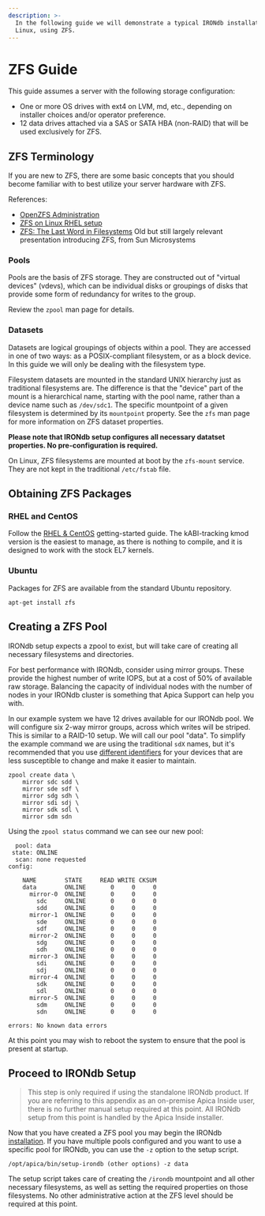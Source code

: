 ```yaml
---
description: >-
  In the following guide we will demonstrate a typical IRONdb installation on
  Linux, using ZFS.
---
```


# ZFS Guide

This guide assumes a server with the following storage configuration:

* One or more OS drives with ext4 on LVM, md, etc., depending on installer choices and/or operator preference.
* 12 data drives attached via a SAS or SATA HBA (non-RAID) that will be used exclusively for ZFS.

## ZFS Terminology[​](https://docs.circonus.com/irondb/getting-started/zfs-guide#zfs-terminology) <a href="#zfs-terminology" id="zfs-terminology"></a>

If you are new to ZFS, there are some basic concepts that you should become familiar with to best utilize your server hardware with ZFS.

References:

* [OpenZFS Administration](http://open-zfs.org/wiki/System_Administration)
* [ZFS on Linux RHEL setup](https://github.com/zfsonlinux/zfs/wiki/RHEL-and-CentOS)
* [ZFS: The Last Word in Filesystems](https://wiki.chipp.ch/twiki/pub/CmsTier3/NFSServerZFSBackupANDdCache/zfs_last_presentation.pdf) Old but still largely relevant presentation introducing ZFS, from Sun Microsystems

### Pools[​](https://docs.circonus.com/irondb/getting-started/zfs-guide#pools) <a href="#pools" id="pools"></a>

Pools are the basis of ZFS storage. They are constructed out of "virtual devices" (vdevs), which can be individual disks or groupings of disks that provide some form of redundancy for writes to the group.

Review the `zpool` man page for details.

### Datasets[​](https://docs.circonus.com/irondb/getting-started/zfs-guide#datasets) <a href="#datasets" id="datasets"></a>

Datasets are logical groupings of objects within a pool. They are accessed in one of two ways: as a POSIX-compliant filesystem, or as a block device. In this guide we will only be dealing with the filesystem type.

Filesystem datasets are mounted in the standard UNIX hierarchy just as traditional filesystems are. The difference is that the "device" part of the mount is a hierarchical name, starting with the pool name, rather than a device name such as `/dev/sdc1`. The specific mountpoint of a given filesystem is determined by its `mountpoint` property. See the `zfs` man page for more information on ZFS dataset properties.

**Please note that IRONdb setup configures all necessary datatset properties. No pre-configuration is required.**

On Linux, ZFS filesystems are mounted at boot by the `zfs-mount` service. They are not kept in the traditional `/etc/fstab` file.

## Obtaining ZFS Packages[​](https://docs.circonus.com/irondb/getting-started/zfs-guide#obtaining-zfs-packages) <a href="#obtaining-zfs-packages" id="obtaining-zfs-packages"></a>

### RHEL and CentOS[​](https://docs.circonus.com/irondb/getting-started/zfs-guide#rhel-and-centos) <a href="#rhel-and-centos" id="rhel-and-centos"></a>

Follow the [RHEL & CentOS](https://github.com/zfsonlinux/zfs/wiki/RHEL-and-CentOS) getting-started guide. The kABI-tracking kmod version is the easiest to manage, as there is nothing to compile, and it is designed to work with the stock EL7 kernels.

### Ubuntu[​](https://docs.circonus.com/irondb/getting-started/zfs-guide#ubuntu) <a href="#ubuntu" id="ubuntu"></a>

Packages for ZFS are available from the standard Ubuntu repository.

```
apt-get install zfs
```

## Creating a ZFS Pool[​](https://docs.circonus.com/irondb/getting-started/zfs-guide#creating-a-zfs-pool) <a href="#creating-a-zfs-pool" id="creating-a-zfs-pool"></a>

IRONdb setup expects a zpool to exist, but will take care of creating all necessary filesystems and directories.

For best performance with IRONdb, consider using mirror groups. These provide the highest number of write IOPS, but at a cost of 50% of available raw storage. Balancing the capacity of individual nodes with the number of nodes in your IRONdb cluster is something that Apica Support can help you with.

In our example system we have 12 drives available for our IRONdb pool. We will configure six 2-way mirror groups, across which writes will be striped. This is similar to a RAID-10 setup. We will call our pool "data". To simplify the example command we are using the traditional `sdX` names, but it's recommended that you use [different identifiers](https://github.com/zfsonlinux/zfs/wiki/FAQ#selecting-dev-names-when-creating-a-pool) for your devices that are less susceptible to change and make it easier to maintain.

```
zpool create data \
    mirror sdc sdd \
    mirror sde sdf \
    mirror sdg sdh \
    mirror sdi sdj \
    mirror sdk sdl \
    mirror sdm sdn
```

Using the `zpool status` command we can see our new pool:

```
  pool: data
 state: ONLINE
  scan: none requested
config:

    NAME        STATE     READ WRITE CKSUM
    data        ONLINE       0     0     0
      mirror-0  ONLINE       0     0     0
        sdc     ONLINE       0     0     0
        sdd     ONLINE       0     0     0
      mirror-1  ONLINE       0     0     0
        sde     ONLINE       0     0     0
        sdf     ONLINE       0     0     0
      mirror-2  ONLINE       0     0     0
        sdg     ONLINE       0     0     0
        sdh     ONLINE       0     0     0
      mirror-3  ONLINE       0     0     0
        sdi     ONLINE       0     0     0
        sdj     ONLINE       0     0     0
      mirror-4  ONLINE       0     0     0
        sdk     ONLINE       0     0     0
        sdl     ONLINE       0     0     0
      mirror-5  ONLINE       0     0     0
        sdm     ONLINE       0     0     0
        sdn     ONLINE       0     0     0

errors: No known data errors
```

At this point you may wish to reboot the system to ensure that the pool is present at startup.

## Proceed to IRONdb Setup[​](https://docs.circonus.com/irondb/getting-started/zfs-guide#proceed-to-irondb-setup) <a href="#proceed-to-irondb-setup" id="proceed-to-irondb-setup"></a>

> This step is only required if using the standalone IRONdb product. If you are referring to this appendix as an on-premise Apica Inside user, there is no further manual setup required at this point. All IRONdb setup from this point is handled by the Apica Inside installer.

Now that you have created a ZFS pool you may begin the IRONdb [installation](installation.md). If you have multiple pools configured and you want to use a specific pool for IRONdb, you can use the `-z` option to the setup script.

```
/opt/apica/bin/setup-irondb (other options) -z data
```

The setup script takes care of creating the `/irondb` mountpoint and all other necessary filesystems, as well as setting the required properties on those filesystems. No other administrative action at the ZFS level should be required at this point.
